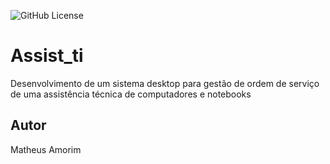 ![GitHub License](https://img.shields.io/github/license/Amorimo/Assist_ti)

# Assist_ti
Desenvolvimento de um sistema desktop para gestão de ordem de serviço de uma assistência técnica de computadores e notebooks

## Autor
Matheus Amorim
